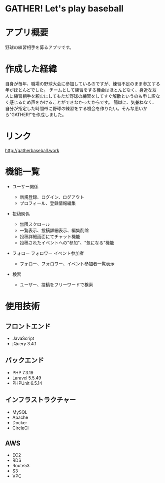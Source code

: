 # GATHER! Let's play baseball

# アプリ概要
野球の練習相手を募るアプリです。
 
# 作成した経緯
自身が毎年、職場の野球大会に参加しているのですが、練習不足のまま参加する年がほとんどでした。
チームとして練習をする機会はほとんどなく、身近な友人に練習相手を頼むにしてもただ野球の練習をしてすぐ解散というのも申し訳なく感じるため声をかけることができなかったからです。
簡単に、気兼ねなく、自分が指定した時間帯に野球の練習をする機会を作りたい。そんな思いから"GATHER!"を作成しました。

# リンク
http://gatherbaseball.work

# 機能一覧
* ユーザー関係
	* 新規登録、ログイン、ログアウト
	* プロフィール、登録情報編集
 
* 投稿関係
	* 無限スクロール
 	* 一覧表示、投稿詳細表示、編集削除
 	* 投稿詳細画面にてチャット機能
 	* 投稿されたイベントへの"参加"、"気になる"機能
	
* フォロー フォロワー イベント参加者
	* フォロー、フォロワー、イベント参加者一覧表示
	
* 検索
 	* ユーザー、投稿をフリーワードで検索

# 使用技術
## フロントエンド
* JavaScript
* jQuery 3.4.1

## バックエンド
* PHP 7.3.19
* Laravel 5.5.49
* PHPUnit 6.5.14

## インフラストラクチャー
* MySQL
* Apache
* Docker
* CircleCI

## AWS
* EC2
* RDS
* Route53
* S3
* VPC


